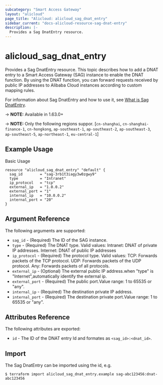 ```yaml
---
subcategory: "Smart Access Gateway"
layout: "alicloud"
page_title: "Alicloud: alicloud_sag_dnat_entry"
sidebar_current: "docs-alicloud-resource-sag-dnat-entry"
description: |-
  Provides a Sag DnatEntry resource.
---
```


# alicloud\_sag\_dnat_entry

Provides a Sag DnatEntry resource. This topic describes how to add a DNAT entry to a Smart Access Gateway (SAG) instance to enable the DNAT function. By using the DNAT function, you can forward requests received by public IP addresses to Alibaba Cloud instances according to custom mapping rules.

For information about Sag DnatEntry and how to use it, see [What is Sag DnatEntry](https://www.alibabacloud.com/help/doc-detail/124312.htm).

-> **NOTE:** Available in 1.63.0+

-> **NOTE:** Only the following regions suppor. [`cn-shanghai`, `cn-shanghai-finance-1`, `cn-hongkong`, `ap-southeast-1`, `ap-southeast-2`, `ap-southeast-3`, `ap-southeast-5`, `ap-northeast-1`, `eu-central-1`]

## Example Usage

Basic Usage

```
resource "alicloud_sag_dnat_entry" "default" {
  sag_id        = "sag-3rb1t3iagy3w0zgwy9"
  type          = "Intranet"
  ip_protocol   = "tcp"
  external_ip   = "1.0.0.2"
  external_port = "1"
  internal_ip   = "10.0.0.2"
  internal_port = "20"
}
```
## Argument Reference

The following arguments are supported:

* `sag_id` - (Required) The ID of the SAG instance.
* `type` - (Required) The DNAT type. Valid values: Intranet: DNAT of private IP addresses. Internet: DNAT of public IP addresses
* `ip_protocol` - (Required) The protocol type. Valid values: TCP: Forwards packets of the TCP protocol. UDP: Forwards packets of the UDP protocol. Any: Forwards packets of all protocols.
* `external_ip` - (Optional) The external public IP address.when "type" is "Internet",automatically identify the external ip.
* `external_port` - (Required) The public port.Value range: 1 to 65535 or "any".
* `internal_ip` - (Required) The destination private IP address.
* `internal_port` - (Required) The destination private port.Value range: 1 to 65535 or "any".


## Attributes Reference

The following attributes are exported:

* `id` - The ID of the DNAT entry Id and formates as `<sag_id>:<dnat_id>`.

## Import

The Sag DnatEntry can be imported using the id, e.g.

```
$ terraform import alicloud_sag_dnat_entry.example sag-abc123456:dnat-abc123456
```